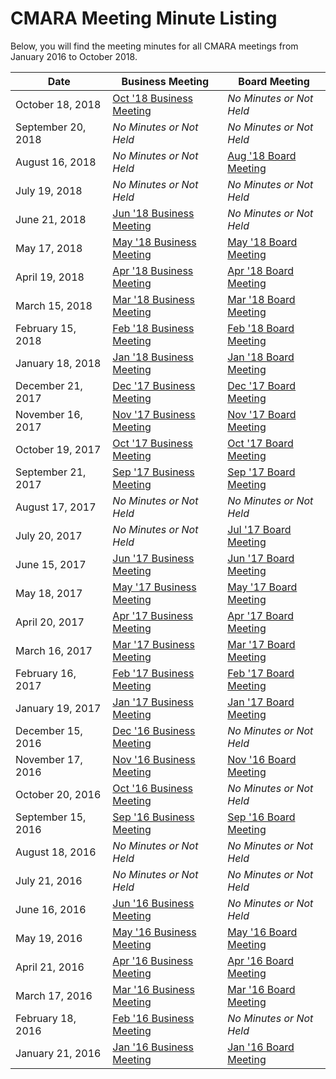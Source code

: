 # CMARA Meeting Minute Listing

Below, you will find the meeting minutes for all CMARA meetings from January 2016 to October 2018.

| Date | Business Meeting | Board Meeting |
|------|------------------|---------------|
| October 18, 2018 | [Oct '18 Business Meeting](https://share.cranstonide.com/w1ide/cmara/meeting-minutes/2018-10-18-business-meeting.pdf) | _No Minutes or Not Held_ |
| September 20, 2018 | _No Minutes or Not Held_ | _No Minutes or Not Held_ |
| August 16, 2018 | _No Minutes or Not Held_ | [Aug '18 Board Meeting](https://share.cranstonide.com/w1ide/cmara/meeting-minutes/2018-08-16-board-meeting.pdf) |
| July 19, 2018 | _No Minutes or Not Held_ | _No Minutes or Not Held_ |
| June 21, 2018 | [Jun '18 Business Meeting](https://share.cranstonide.com/w1ide/cmara/meeting-minutes/2018-06-21-business-meeting.pdf) | _No Minutes or Not Held_ |
| May 17, 2018 | [May '18 Business Meeting](https://share.cranstonide.com/w1ide/cmara/meeting-minutes/2018-05-17-business-meeting.pdf) | [May '18 Board Meeting](https://share.cranstonide.com/w1ide/cmara/meeting-minutes/2018-05-17-board-meeting.pdf) |
| April 19, 2018 | [Apr '18 Business Meeting](https://share.cranstonide.com/w1ide/cmara/meeting-minutes/2018-04-19-business-meeting.pdf) | [Apr '18 Board Meeting](https://share.cranstonide.com/w1ide/cmara/meeting-minutes/2018-04-19-board-meeting.pdf) |
| March 15, 2018 | [Mar '18 Business Meeting](https://share.cranstonide.com/w1ide/cmara/meeting-minutes/2018-03-15-business-meeting.pdf) | [Mar '18 Board Meeting](https://share.cranstonide.com/w1ide/cmara/meeting-minutes/2018-03-15-board-meeting.pdf) |
| February 15, 2018 | [Feb '18 Business Meeting](https://share.cranstonide.com/w1ide/cmara/meeting-minutes/2018-02-15-business-meeting.pdf) | [Feb '18 Board Meeting](https://share.cranstonide.com/w1ide/cmara/meeting-minutes/2018-02-15-board-meeting.pdf) |
| January 18, 2018 | [Jan '18 Business Meeting](https://share.cranstonide.com/w1ide/cmara/meeting-minutes/2018-01-18-business-meeting.pdf) | [Jan '18 Board Meeting](https://share.cranstonide.com/w1ide/cmara/meeting-minutes/2018-01-18-board-meeting.pdf) |
| December 21, 2017 | [Dec '17 Business Meeting](https://share.cranstonide.com/w1ide/cmara/meeting-minutes/2017-12-21-business-meeting.pdf) | [Dec '17 Board Meeting](https://share.cranstonide.com/w1ide/cmara/meeting-minutes/2017-12-21-board-meeting.pdf) |
| November 16, 2017 | [Nov '17 Business Meeting](https://share.cranstonide.com/w1ide/cmara/meeting-minutes/2017-11-16-business-meeting.pdf) | [Nov '17 Board Meeting](https://share.cranstonide.com/w1ide/cmara/meeting-minutes/2017-11-16-board-meeting.pdf) |
| October 19, 2017 | [Oct '17 Business Meeting](https://share.cranstonide.com/w1ide/cmara/meeting-minutes/2017-10-19-business-meeting.pdf) | [Oct '17 Board Meeting](https://share.cranstonide.com/w1ide/cmara/meeting-minutes/2017-10-19-board-meeting.pdf) |
| September 21, 2017 | [Sep '17 Business Meeting](https://share.cranstonide.com/w1ide/cmara/meeting-minutes/2017-09-21-business-meeting.pdf) | [Sep '17 Board Meeting](https://share.cranstonide.com/w1ide/cmara/meeting-minutes/2017-09-21-board-meeting.pdf) |
| August 17, 2017 | _No Minutes or Not Held_ | _No Minutes or Not Held_ |
| July 20, 2017 | _No Minutes or Not Held_ | [Jul '17 Board Meeting](https://share.cranstonide.com/w1ide/cmara/meeting-minutes/2017-07-20-board-meeting.pdf) |
| June 15, 2017 | [Jun '17 Business Meeting](https://share.cranstonide.com/w1ide/cmara/meeting-minutes/2017-06-15-business-meeting.pdf) | [Jun '17 Board Meeting](https://share.cranstonide.com/w1ide/cmara/meeting-minutes/2017-06-15-board-meeting.pdf) |
| May 18, 2017 | [May '17 Business Meeting](https://share.cranstonide.com/w1ide/cmara/meeting-minutes/2017-05-18-business-meeting.pdf) | [May '17 Board Meeting](https://share.cranstonide.com/w1ide/cmara/meeting-minutes/2017-05-18-board-meeting.pdf) |
| April 20, 2017 | [Apr '17 Business Meeting](https://share.cranstonide.com/w1ide/cmara/meeting-minutes/2017-04-20-business-meeting.pdf) | [Apr '17 Board Meeting](https://share.cranstonide.com/w1ide/cmara/meeting-minutes/2017-04-20-board-meeting.pdf) |
| March 16, 2017 | [Mar '17 Business Meeting](https://share.cranstonide.com/w1ide/cmara/meeting-minutes/2017-03-16-business-meeting.pdf) | [Mar '17 Board Meeting](https://share.cranstonide.com/w1ide/cmara/meeting-minutes/2017-03-16-board-meeting.pdf) |
| February 16, 2017 | [Feb '17 Business Meeting](https://share.cranstonide.com/w1ide/cmara/meeting-minutes/2017-02-16-business-meeting.pdf) | [Feb '17 Board Meeting](https://share.cranstonide.com/w1ide/cmara/meeting-minutes/2017-02-16-board-meeting.pdf) |
| January 19, 2017 | [Jan '17 Business Meeting](https://share.cranstonide.com/w1ide/cmara/meeting-minutes/2017-01-19-business-meeting.pdf) | [Jan '17 Board Meeting](https://share.cranstonide.com/w1ide/cmara/meeting-minutes/2017-01-19-board-meeting.pdf) |
| December 15, 2016 | [Dec '16 Business Meeting](https://share.cranstonide.com/w1ide/cmara/meeting-minutes/2016-12-15-business-meeting.pdf) | _No Minutes or Not Held_ |
| November 17, 2016 | [Nov '16 Business Meeting](https://share.cranstonide.com/w1ide/cmara/meeting-minutes/2016-11-17-business-meeting.pdf) | [Nov '16 Board Meeting](https://share.cranstonide.com/w1ide/cmara/meeting-minutes/2016-11-17-board-meeting.pdf) |
| October 20, 2016 | [Oct '16 Business Meeting](https://share.cranstonide.com/w1ide/cmara/meeting-minutes/2016-10-20-business-meeting.pdf) | _No Minutes or Not Held_ |
| September 15, 2016 | [Sep '16 Business Meeting](https://share.cranstonide.com/w1ide/cmara/meeting-minutes/2016-09-15-business-meeting.pdf) | [Sep '16 Board Meeting](https://share.cranstonide.com/w1ide/cmara/meeting-minutes/2016-09-15-board-meeting.pdf) |
| August 18, 2016 | _No Minutes or Not Held_ | _No Minutes or Not Held_ |
| July 21, 2016 | _No Minutes or Not Held_ | _No Minutes or Not Held_ |
| June 16, 2016 | [Jun '16 Business Meeting](https://share.cranstonide.com/w1ide/cmara/meeting-minutes/2016-06-16-business-meeting.pdf) | _No Minutes or Not Held_ |
| May 19, 2016 | [May '16 Business Meeting](https://share.cranstonide.com/w1ide/cmara/meeting-minutes/2016-05-19-business-meeting.pdf) | [May '16 Board Meeting](https://share.cranstonide.com/w1ide/cmara/meeting-minutes/2016-05-19-board-meeting.pdf) |
| April 21, 2016 | [Apr '16 Business Meeting](https://share.cranstonide.com/w1ide/cmara/meeting-minutes/2016-04-21-business-meeting.pdf) | [Apr '16 Board Meeting](https://share.cranstonide.com/w1ide/cmara/meeting-minutes/2016-04-21-board-meeting.pdf) |
| March 17, 2016 | [Mar '16 Business Meeting](https://share.cranstonide.com/w1ide/cmara/meeting-minutes/2016-03-17-business-meeting.pdf) | [Mar '16 Board Meeting](https://share.cranstonide.com/w1ide/cmara/meeting-minutes/2016-03-17-board-meeting.pdf) |
| February 18, 2016 | [Feb '16 Business Meeting](https://share.cranstonide.com/w1ide/cmara/meeting-minutes/2016-02-18-business-meeting.pdf) | _No Minutes or Not Held_ |
| January 21, 2016 | [Jan '16 Business Meeting](https://share.cranstonide.com/w1ide/cmara/meeting-minutes/2016-01-21-business-meeting.pdf) | [Jan '16 Board Meeting](https://share.cranstonide.com/w1ide/cmara/meeting-minutes/2016-01-21-board-meeting.pdf) |
